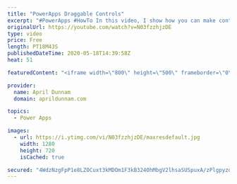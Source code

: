 ```yaml
---
title: "PowerApps Draggable Controls"
excerpt: "#PowerApps #HowTo In this video, I show how you can make controls inside your PowerApps draggable.  This method uses a hidden slider control to make it so you can drag a separate object across the screen.  I show a use case of dragging a \"Task Card\" from a Not Started, In Progress to Complete Buckets."
originalUrl: https://youtube.com/watch?v=N03fzzhjzDE
type: video
price: Free
length: PT18M43S
publishedDateTime: 2020-05-18T14:39:58Z
heat: 51

featuredContent: "<iframe width=\"800\" height=\"500\" frameborder=\"0\" src=\"https://www.youtube.com/embed/N03fzzhjzDE\" allow=\"accelerometer; autoplay; encrypted-media; gyroscope; picture-in-picture\" allowfullscreen></iframe>"

provider:
  name: April Dunnam
  domain: aprildunnam.com

topics:
  - Power Apps

images:
  - url: https://i.ytimg.com/vi/N03fzzhjzDE/maxresdefault.jpg
    width: 1280
    height: 720
    isCached: true

secured: "4WdzNzgFpP1e8LZOCuxt3kMDOm1F3kB324OhMbgV2lhsaSUSpuxA/zPlgpyzdRvmlaf8aLZoG5D/oaNdW0qSXo6amABSwXwY3dPM80mIoXHsyyKOR1Q73jwI3zxUm47lt+uVXkgQnJV5HOK3zC89mKmrRmAniTh1jrc4wpLfID5qGRbjW6D1dZe4inH8027BGcd7QckAbAcUA4DhRf4btrRtUOUgcDONkYAloaNwbasZ2buH5nC0FaFODbUM1Zn3vC0I6LgRBLLH0yY5ESVgceNf66m/JuSgr+nvQ2NZHLbqBp0e+5sHnIUrRVEr/9tfukIrPp+IVzSAqYlLBy1psccdrTLrhiNW84RVfAWqsXWUxNv0jjEMjkFxzoL1LpxmTKo6SO7E+6Xphht+5VNWyHN5Kh167+x42VsGj0KWQMI=;WLcIxxJ0E99i2okOiPotIw=="
---
```


